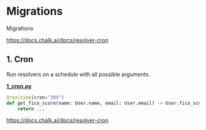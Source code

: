# Migrations
Migrations

https://docs.chalk.ai/docs/resolver-cron

## 1. Cron
Run resolvers on a schedule with all possible arguments.

**[1_cron.py](1_sampling.py)**

```python
@realtime(cron="30d")
def get_fico_score(name: User.name, email: User.email) -> User.fico_score:
    return ...
```
https://docs.chalk.ai/docs/resolver-cron

